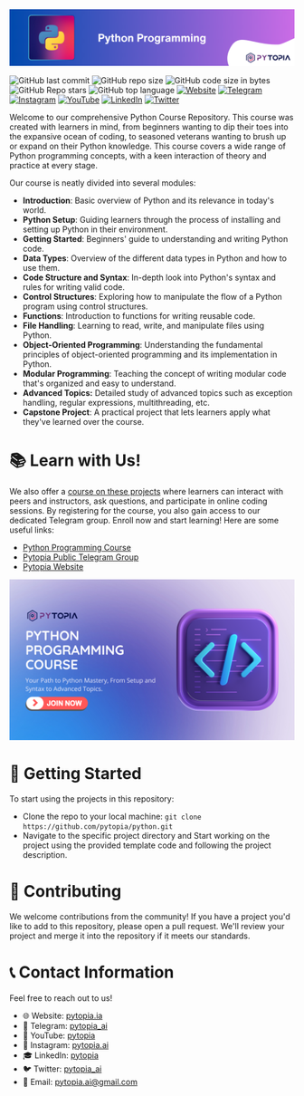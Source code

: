 <img src="./images/banner.png" width="800">

![GitHub last commit](https://img.shields.io/github/last-commit/pytopia/python)
![GitHub repo size](https://img.shields.io/github/repo-size/pytopia/python)
![GitHub code size in bytes](https://img.shields.io/github/languages/code-size/pytopia/python)
![GitHub Repo stars](https://img.shields.io/github/stars/pytopia/python)
![GitHub top language](https://img.shields.io/github/languages/top/pytopia/python)
[![Website](https://img.shields.io/badge/Visit-Website-blue)](https://www.pytopia.ai)
[![Telegram](https://img.shields.io/badge/Join-Telegram-blue)](https://t.me/pytopia_ai)
[![Instagram](https://img.shields.io/badge/Follow-Instagram-red)](https://instagram.com/pytopia.ai)
[![YouTube](https://img.shields.io/badge/Subscribe-YouTube-red)](https://www.youtube.com/c/pytopia)
[![LinkedIn](https://img.shields.io/badge/Follow-LinkedIn-blue)](https://linkedin.com/company/pytopia)
[![Twitter](https://img.shields.io/badge/Follow-Twitter-blue)](https://twitter.com/pytopia_ai)

Welcome to our comprehensive Python Course Repository. This course was created with learners in mind, from beginners wanting to dip their toes into the expansive ocean of coding, to seasoned veterans wanting to brush up or expand on their Python knowledge. This course covers a wide range of Python programming concepts, with a keen interaction of theory and practice at every stage.

Our course is neatly divided into several modules:
- **Introduction**: Basic overview of Python and its relevance in today's world.
- **Python Setup**: Guiding learners through the process of installing and setting up Python in their environment.
- **Getting Started**: Beginners' guide to understanding and writing Python code.
- **Data Types**: Overview of the different data types in Python and how to use them.
- **Code Structure and Syntax**: In-depth look into Python's syntax and rules for writing valid code.
- **Control Structures**: Exploring how to manipulate the flow of a Python program using control structures.
- **Functions**: Introduction to functions for writing reusable code.
- **File Handling**: Learning to read, write, and manipulate files using Python.
- **Object-Oriented Programming**: Understanding the fundamental principles of object-oriented programming and its implementation in Python.
- **Modular Programming**: Teaching the concept of writing modular code that's organized and easy to understand.
- **Advanced Topics:** Detailed study of advanced topics such as exception handling, regular expressions, multithreading, etc.
- **Capstone Project**: A practical project that lets learners apply what they've learned over the course.


# 📚 Learn with Us!
We also offer a [course on these projects](https://www.pytopia.ai/courses/python) where learners can interact with peers and instructors, ask questions, and participate in online coding sessions. By registering for the course, you also gain access to our dedicated Telegram group. Enroll now and start learning! Here are some useful links:

- [Python Programming Course](https://www.pytopia.ai/courses/python)
- [Pytopia Public Telegram Group](https://t.me/pytopia_ai)
- [Pytopia Website](https://www.pytopia.ai/)

[<img src="./images/pytopia-course.png" width="800">](https://www.pytopia.ai/courses/python)

# 🚦 Getting Started
To start using the projects in this repository:

- Clone the repo to your local machine: `git clone https://github.com/pytopia/python.git`
- Navigate to the specific project directory and Start working on the project using the provided template code and following the project description.

# 🤝 Contributing
We welcome contributions from the community! If you have a project you'd like to add to this repository, please open a pull request. We'll review your project and merge it into the repository if it meets our standards.

# 📞 Contact Information

Feel free to reach out to us!

- 🌐 Website: [pytopia.ia](https://www.pytopia.ai)
- 💬 Telegram: [pytopia_ai](https://t.me/pytopia_ai)
- 🎥 YouTube: [pytopia](https://www.youtube.com/c/pytopia)
- 📸 Instagram: [pytopia.ai](https://www.instagram.com/pytopia.ai)
- 🎓 LinkedIn: [pytopia](https://www.linkedin.com/in/pytopia)
- 🐦 Twitter: [pytopia_ai](https://twitter.com/pytopia_ai)
- 📧 Email: [pytopia.ai@gmail.com](mailto:pytopia.ai@gmail.com)

